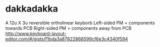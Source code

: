 # dakkadakka
A 12u X 3u reversible ortholinear keyborb
Left-sided PM = components towards PCB
Right-sided PM = components away from PCB
http://www.keyboard-layout-editor.com/#/gists/f1bda3a87822868599cf6e3c4340f594
